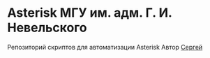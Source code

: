 # Asterisk МГУ им. адм. Г. И. Невельского
Репозиторий скриптов для автоматизации Asterisk
Автор [Сергей](https://github.com/sermer07)   